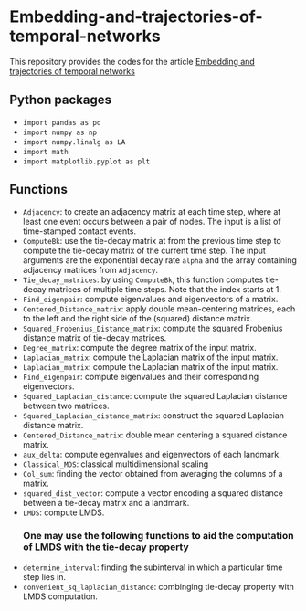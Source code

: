 # Embedding-and-trajectories-of-temporal-networks

This repository provides the codes for the article [Embedding and trajectories of temporal networks](http://doi.org/10.1109/ACCESS.2023.3268030)

## Python packages
- `import pandas as pd`
- `import numpy as np`
- `import numpy.linalg as LA`
- `import math`
- `import matplotlib.pyplot as plt`

## Functions
- `Adjacency`: to create an adjacency matrix at each time step, where at least one event occurs between a pair of nodes. The input is a list of time-stamped contact events.
- `ComputeBk`: use the tie-decay matrix at from the previous time step to compute the tie-decay matrix of the current time step. The input arguments are the exponential decay rate `alpha` and the array containing adjacency matrices from `Adjacency`.
- `Tie_decay_matrices`: by using `ComputeBk`, this function computes tie-decay matrices of multiple time steps. Note that the index starts at $1$.
- `Find_eigenpair`: compute eigenvalues and eigenvectors of a matrix.
- `Centered_Distance_matrix`: apply double mean-centering matrices, each to the left and the right side of the (squared) distance matrix.
- `Squared_Frobenius_Distance_matrix`: compute the squared Frobenius distance matrix of tie-decay matrices.
- `Degree_matrix`: compute the degree matrix of the input matrix.
- `Laplacian_matrix`: compute the Laplacian matrix of the input matrix.
- `Laplacian_matrix`: compute the Laplacian matrix of the input matrix.
- `Find_eigenpair`: compute eigenvalues and their corresponding eigenvectors.
- `Squared_Laplacian_distance`: compute the squared Laplacian distance between two matrices.
- `Squared_Laplacian_distance_matrix`: construct the squared Laplacian distance matrix.
- `Centered_Distance_matrix`: double mean centering a squared distance matrix.
- `aux_delta`: compute egenvalues and eigenvectors of each landmark.
- `Classical_MDS`: classical multidimensional scaling
- `Col_sum`: finding the vector obtained from averaging the columns of a matrix.
- `squared_dist_vector`: compute a vector encoding a squared distance between a tie-decay matrix and a landmark.
- `LMDS`: compute LMDS.
  ### One may use the following functions to aid the computation of LMDS with the tie-decay property
- `determine_interval`: finding the subinterval in which a particular time step lies in.
- `convenient_sq_laplacian_distance`: combinging tie-decay property with LMDS computation.
